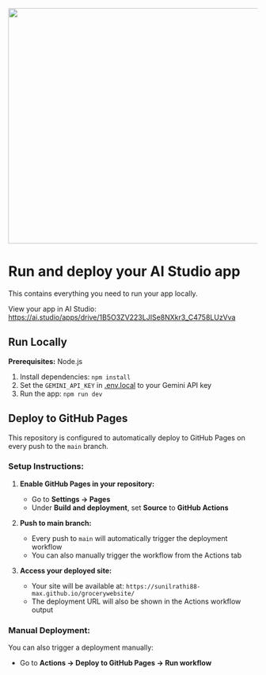<div align="center">
<img width="1200" height="475" alt="GHBanner" src="https://github.com/user-attachments/assets/0aa67016-6eaf-458a-adb2-6e31a0763ed6" />
</div>

# Run and deploy your AI Studio app

This contains everything you need to run your app locally.

View your app in AI Studio: https://ai.studio/apps/drive/1B5O3ZV223LJISe8NXkr3_C4758LUzVva

## Run Locally

**Prerequisites:**  Node.js


1. Install dependencies:
   `npm install`
2. Set the `GEMINI_API_KEY` in [.env.local](.env.local) to your Gemini API key
3. Run the app:
   `npm run dev`

## Deploy to GitHub Pages

This repository is configured to automatically deploy to GitHub Pages on every push to the `main` branch.

### Setup Instructions:

1. **Enable GitHub Pages in your repository:**
   - Go to **Settings → Pages**
   - Under **Build and deployment**, set **Source** to **GitHub Actions**

2. **Push to main branch:**
   - Every push to `main` will automatically trigger the deployment workflow
   - You can also manually trigger the workflow from the Actions tab

3. **Access your deployed site:**
   - Your site will be available at: `https://sunilrathi88-max.github.io/grocerywebsite/`
   - The deployment URL will also be shown in the Actions workflow output

### Manual Deployment:

You can also trigger a deployment manually:
- Go to **Actions → Deploy to GitHub Pages → Run workflow**
